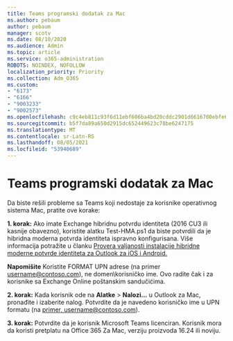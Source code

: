 ```yaml
---
title: Teams programski dodatak za Mac
ms.author: pebaum
author: pebaum
manager: scotv
ms.date: 08/10/2020
ms.audience: Admin
ms.topic: article
ms.service: o365-administration
ROBOTS: NOINDEX, NOFOLLOW
localization_priority: Priority
ms.collection: Adm_O365
ms.custom:
- "6173"
- "6166"
- "9003233"
- "9002573"
ms.openlocfilehash: c9c4eb811c93f6d11ebf606ba4bd20cddc2901d6616700ebfe6ef597dd8dc006
ms.sourcegitcommit: b5f7da89a650d2915dc652449623c78be6247175
ms.translationtype: MT
ms.contentlocale: sr-Latn-RS
ms.lasthandoff: 08/05/2021
ms.locfileid: "53940689"
---
```

# <a name="teams-add-in-for-mac"></a>Teams programski dodatak za Mac

Da biste rešili probleme sa Teams koji nedostaje za korisnike operativnog sistema Mac, pratite ove korake:

**1. korak:** Ako imate Exchange hibridnu potvrdu identiteta (2016 CU3 ili kasnije obavezno), koristite alatku Test-HMA.ps1 da biste potvrdili da je hibridna moderna potvrda identiteta ispravno konfigurisana. Više informacija potražite u članku [Provera valjanosti instalacije hibridne moderne potvrde identiteta za Outlook za iOS i Android.](https://aka.ms/TestHMAEAS)  

**Napomišite** Koristite FORMAT UPN adrese (na primer [username@contoso.com](mailto:username@contoso.com)), ne domen\korisničko ime. Ovo radite čak i za korisnike sa Exchange Online poštanskim sandučićima.

**2. korak:** Kada korisnik ode na **Alatke**  >  **Nalozi...** u Outlook za Mac, pronađite i izaberite nalog. Potvrdite da je navedeno korisničko ime u UPN formatu (na [primer, username@contoso.com](mailto:username@contoso.com)).

**3. korak:** Potvrdite da je korisnik Microsoft Teams licenciran. Korisnik mora da koristi pretplatu na Office 365 Za Mac, verziju proizvoda 16.24 ili noviju.